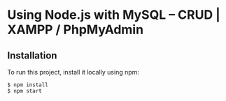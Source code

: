 # Using Node.js with MySQL – CRUD | XAMPP / PhpMyAdmin
## Installation
To run this project, install it locally using npm:

```
$ npm install
$ npm start
```

